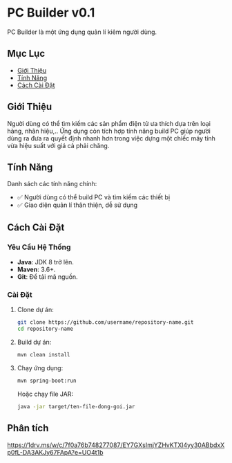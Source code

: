 # PC Builder v0.1
PC Builder là một ứng dụng quản lí kiêm người dùng. 

## Mục Lục
- [Giới Thiệu](#giới-thiệu)
- [Tính Năng](#tính-năng)
- [Cách Cài Đặt](#cách-cài-đặt)

## Giới Thiệu
Người dùng có thể tìm kiếm các sản phẩm điện tử ưa thích dựa trên loại hàng, nhãn hiệu,.. Ứng dụng còn tích hợp tính năng build PC giúp người dùng ra đưa ra quyết định nhanh hơn trong việc dựng một chiếc máy tính vừa hiệu suất với giá cả phải chăng.

## Tính Năng
Danh sách các tính năng chính:
- ✅ Người dùng có thể build PC và tìm kiếm các thiết bị
- ✅ Giao diện quản lí thân thiện, dễ sử dụng

## Cách Cài Đặt
### Yêu Cầu Hệ Thống
- **Java**: JDK 8 trở lên.
- **Maven**: 3.6+.
- **Git**: Để tải mã nguồn.

### Cài Đặt
1. Clone dự án:
    ```bash
    git clone https://github.com/username/repository-name.git
    cd repository-name
    ```

2. Build dự án:
    ```bash
    mvn clean install
    ```

3. Chạy ứng dụng:
    ```bash
    mvn spring-boot:run
    ```
    Hoặc chạy file JAR:
    ```bash
    java -jar target/ten-file-dong-goi.jar
## Phân tích
https://1drv.ms/w/c/7f0a76b748277087/EY7GXsImjYZHvKTXl4yy30ABbdxXp0fL-DA3AKJy67FApA?e=UO4t1b
